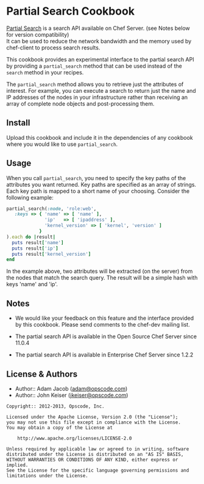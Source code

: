 Partial Search Cookbook
=======================
[Partial Search](http://docs.opscode.com/essentials_search.html#partial-search)
is a search API available on Chef Server. (see Notes below for version compatibility)  
It can be used to reduce the network bandwidth and the memory used by
chef-client to process search results.

This cookbook provides an experimental interface to the partial search
API by providing a `partial_search` method that can be used instead of
the `search` method in your recipes.

The `partial_search` method allows you to retrieve just the attributes
of interest. For example, you can execute a search to return just the
name and IP addresses of the nodes in your infrastructure rather than
receiving an array of complete node objects and post-processing them.


Install
-------
Upload this cookbook and include it in the dependencies of any
cookbook where you would like to use `partial_search`.


Usage
-----
When you call `partial_search`, you need to specify the key paths of the
attributes you want returned. Key paths are specified as an array
of strings. Each key path is mapped to a short name of your
choosing. Consider the following example:

```ruby
partial_search(:node, 'role:web',
   :keys => { 'name' => [ 'name' ],
              'ip'   => [ 'ipaddress' ],
              'kernel_version' => [ 'kernel', 'version' ]
            }
).each do |result|
  puts result['name']
  puts result['ip']
  puts result['kernel_version']
end
```

In the example above, two attributes will be extracted (on the
server) from the nodes that match the search query. The result will
be a simple hash with keys 'name'  and 'ip'.


Notes
-----
* We would like your feedback on this feature and the interface
  provided by this cookbook. Please send comments to the chef-dev
  mailing list.

* The partial search API is available in the Open Source Chef Server since 11.0.4

* The partial search API is available in Enterprise Chef Server since 1.2.2


License & Authors
-----------------
- Author:: Adam Jacob (<adam@opscode.com>)
- Author:: John Keiser (<jkeiser@opscode.com>)

```text
Copyright:: 2012-2013, Opscode, Inc.

Licensed under the Apache License, Version 2.0 (the "License");
you may not use this file except in compliance with the License.
You may obtain a copy of the License at

    http://www.apache.org/licenses/LICENSE-2.0

Unless required by applicable law or agreed to in writing, software
distributed under the License is distributed on an "AS IS" BASIS,
WITHOUT WARRANTIES OR CONDITIONS OF ANY KIND, either express or implied.
See the License for the specific language governing permissions and
limitations under the License.
```
